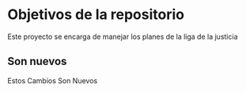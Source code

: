 # Objetivos de la repositorio

Este proyecto se encarga de manejar los planes de la liga de la justicia


## Son nuevos
Estos Cambios Son Nuevos
